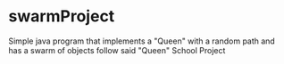 # swarmProject
Simple java program that implements a "Queen" with a random path and has a swarm of objects follow said "Queen"
School Project
